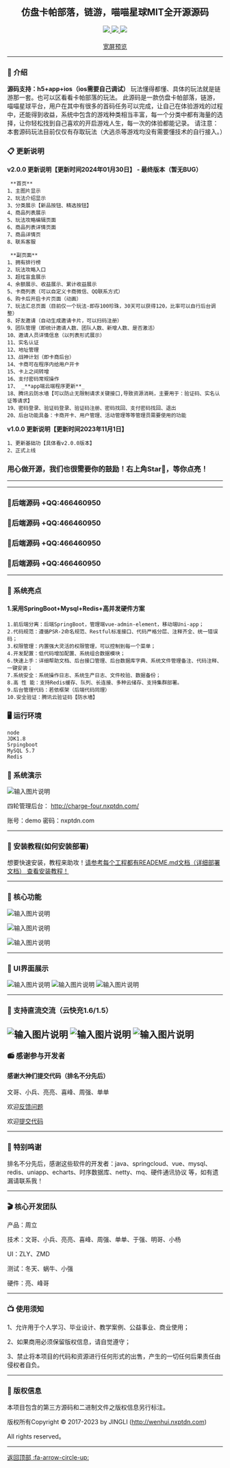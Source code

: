 

<div align="center">

##  仿盘卡帕部落，链游，喵喵星球MIT全开源源码

</div>



<div align="center" >
    <a href="https://www.circlai.com/">
        <img src="https://img.shields.io/badge/Licence-MIT-green.svg?style=flat" />
    </a>
    <a href="https://www.circlai.com/">
        <img src="https://img.shields.io/badge/Edition-5.2-blue.svg" />
    </a>
     <a href="https://www.circlai.com/">
        <img src="https://img.shields.io/badge/Download-240m-red.svg" />
    </a>
</div>

#### 

<div align="center" >
<a href="https://gitee.com/e0cia/trendy-uniapp/blob/master/README.md">宽屏预览</a>
</div>




---



### 📝 介绍
 **源码支持：h5+app+ios（ios需要自己调试）** 
玩法懂得都懂、具体的玩法就是链游那一套。也可以区看看卡帕部落的玩法。
此源码是一款仿盘卡帕部落，链游，喵喵星球平台，用户在其中有很多的首码任务可以完成，让自己在体验游戏的过程中，还能得到收益，系统中包含的游戏种类相当丰富，每一个分类中都有海量的选择，让你轻松找到自己喜欢的开启游戏人生，每一次的体验都能记录。
请注意：本套源码玩法目前仅仅有存取玩法（大逃杀等游戏均没有需要懂技术的自行接入。）


### 📋 更新说明


 **v2.0.0 更新说明【更新时间2024年01月30日】 - 最终版本（暂无BUG）** 
```
 **首页** 
1、主图片显示
2、玩法介绍显示 
3、分类展示【新品按钮、精选按钮】 
4、商品列表展示
5、玩法攻略编辑页面
6、商品列表详情页面
7、商品详情页
8、联系客服
```

```
 **副页面**
1、拥有排行榜
2、玩法攻略入口
3、超炫盲盒展示
4、余额展示、收益展示、累计收益展示
5、卡商列表（可以自定义卡商微信、QQ联系方式）
6、购卡后开启卡片页面（动画）
7、玩法汇总页面（目前仅一个玩法-即存100珍珠，30天可以获得120，比率可以自行后台调整）
8、好友邀请（自动生成邀请卡片，可以扫码注册）
9、团队管理（即统计邀请人数、团队人数、新增人数、是否激活）
10、邀请人员详情信息（以列表形式展示）
11、实名认证
12、地址管理
13、战神计划（即卡商后台）
14、卡商可在程序内给用户开卡
15、卡上之间转增
16、支付密码常规操作
17、 _**app端云端程序更新**_ 
18、腾讯云防水墙【可以防止无限制请求关键接口,导致资源消耗，主要用于：验证码、实名认证等请求】
19、密码登录、验证码登录、验证码注册、密码找回、支付密码找回、退出
20、后台功能具备：卡商开卡、用户管理、活动管理等等管理员需要使用的功能

```

 **v1.0.0 更新说明【更新时间2023年11月1日】** 
```
1、更新基础功【具体看v2.0.0版本】
2、正式上线
```
### 用心做开源，我们也很需要你的鼓励！右上角Star🌟，等你点亮！

---





---
### 📱后端源码 +QQ:466460950
### 📱后端源码 +QQ:466460950
### 📱后端源码 +QQ:466460950
### 📱后端源码 +QQ:466460950

---

### 📱  系统亮点


#### 1.采用SpringBoot+Mysql+Redis+高并发硬件方案

~~~
1.前后端分离：后端SpringBoot，管理端vue-admin-element，移动端Uni-app；
2.代码规范：遵循PSR-2命名规范、Restful标准接口、代码严格分层、注释齐全、统一错误码；
3.权限管理：内置强大灵活的权限管理，可以控制到每一个菜单；
4.开发配置：低代码增加配置、系统组合数据模块；
6.快速上手：详细帮助文档、后台接口管理、后台数据库字典、系统文件管理备注、代码注释、一键安装；
7.系统安全：系统操作日志、系统生产日志、文件校验、数据备份；
8.高 性 能：支持Redis缓存、队列、长连接、多种云储存、支持集群部署。
9.后台管理代码：若依框架（后端代码同理）
10.安全验证：腾讯云验证码【防水墙】
~~~






### 🖥 运行环境

```
node
JDK1.8
Srpingboot
MySQL 5.7
Redis
```




###  📱 系统演示

![输入图片说明](image/二维码以及小程序二维码1.jpg)

四轮管理后台： http://charge-four.nxptdn.com/

账号：demo 密码：nxptdn.com


---

###  🔐 安装教程(如何安装部署)

想要快速安装，教程来助攻！<a href="http://wenhui.nxptdn.com" target="_blank">请参考每个工程都有READEME.md文档（详细部署文档）  查看安装教程！</a>

---

###  📲 核心功能

![输入图片说明](image/核心功能2.png)

![输入图片说明](image/核心功能1.jpg)

![输入图片说明](image/核心功能.png)



---

###  📖 UI界面展示

![输入图片说明](image/UI界面/PC1.png)
![输入图片说明](image/UI界面/PC2.png)
![输入图片说明](image/UI界面/MB1.jpg)

---

###  📖 支持直流交流（云快充1.6/1.5）

![输入图片说明](image/硬件/硬件1.jpg)
![输入图片说明](image/硬件/硬件2.jpg)
![输入图片说明](image/硬件/硬件3.png)
---


###  📻 感谢参与开发者
#### 感谢大神们提交代码（排名不分先后）
文哥、小兵、亮亮、喜峰、周强、单单

欢迎<a href="https://gitee.com/chouleng/cdzkjjh/issues" target="_blank">反馈问题</a>

欢迎<a href="https://gitee.com/chouleng/cdzkjjh/issues" target="_blank">提交代码</a>

---
###  📸 特别鸣谢
排名不分先后，感谢这些软件的开发者：java、springcloud、vue、mysql、redis、uniapp、echarts、时序数据库、netty、mq、硬件通讯协议 等，如有遗漏请联系我！

---
###  🎬 核心开发团队
产品：周立

技术：文哥、小兵、亮亮、喜峰、周强、单单、于强、明哥、小杨

UI：ZLY、ZMD

测试：冬天、蜗牛、小强

硬件：亮、峰哥


---
###  📺 使用须知
1、允许用于个人学习、毕业设计、教学案例、公益事业、商业使用；

2、如果商用必须保留版权信息，请自觉遵守；

3、禁止将本项目的代码和资源进行任何形式的出售，产生的一切任何后果责任由侵权者自负。


---
###  💾 版权信息

本项目包含的第三方源码和二进制文件之版权信息另行标注。

版权所有Copyright © 2017-2023 by JINGLI (http://wenhui.nxptdn.com)

All rights reserved。




---

[返回顶部 :fa-arrow-circle-up: ](https://gitee.com/chouleng/cdzkjjh)

